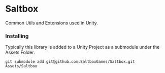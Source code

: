 # Saltbox

Common Utils and Extensions used in Unity.  

### Installing
Typically this library is added to a Unity Project as a submodule under the Assets Folder.

```
git submodule add git@github.com:SaltboxGames/Saltbox.git Assets/Saltbox
```

